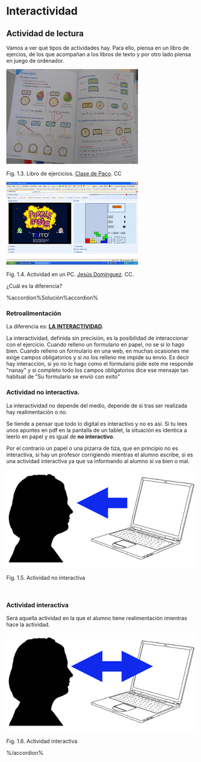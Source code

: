 
# Interactividad

## Actividad de lectura

Vamos a ver qué tipos de actividades hay. Para ello, piensa en un libro de ejercios, de los que acompañan a los libros de texto y por otro lado piensa en juego de ordenador.

![](img/cuaderno.jpg)

Fig. 1.3. Libro de ejercicios. [Clase de Paco](http://clasedeprimariadepaco.blogspot.com.es/2012/05/viernes-11-de-mayo-de-2012.html). CC

![](img/jego350.jpg)

Fig. 1.4. Actividad en un PC. [Jesús Domínguez](http://www.flickr.com/photos/jesusdq/). CC.</td>

¿Cuál es la diferencia?

%accordion%Solución%accordion%

### Retroalimentación

La diferencia es: **[LA INTERACTIVIDAD](http://es.wikipedia.org/wiki/Interactividad).**

La interactividad, definida sin precisión, es la posibilidad de interaccionar con el ejercicio. Cuando relleno un formulario en papel, no se si lo hago bien. Cuando relleno un formulario en una web, en muchas ocasiones me exige campos obligatorios y si no los relleno me impide su envío. Es decir hay interacción, si yo no lo hago como el formulario pide este me responde "nanay" y si completo todo los campos obligatorios dice ese mensaje tan habitual de "Su formulario se envió con exito"

### Actividad no interactiva.

La interactividad no depende del medio, depende de si tras ser realizada hay realimentación o no.

Se tiende a pensar que todo lo digital es interactivo y no es así. Si tu lees unos apuntes en pdf en la pantalla de un tablet, la situación es identica a leerlo en papel y es igual de **no interactivo**.

Por el contrario un papel o una pizarra de tiza, que en principio no es interactiva, si hay un profesor corrigiendo mientras el alumno escribe, si es una actividad interactiva ya que va informando al alumno si va bien o mal.

![](img/no_int.jpg)
<td style="text-align: center;">
Fig. 1.5. Actividad no interactiva</td>

 

### Actividad interactiva

Será aquella actividad en la que el alumno tiene realimentación imientras hace la actividad.

![](img/si_int.jpg)
<td style="text-align: center;">

Fig. 1.6. Actividad interactiva</td>

%/accordion%

